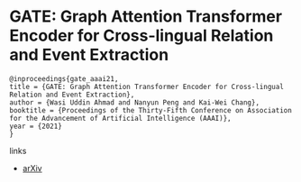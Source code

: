 # GATE: Graph Attention Transformer Encoder for Cross-lingual Relation and Event Extraction

```
@inproceedings{gate_aaai21,
title = {GATE: Graph Attention Transformer Encoder for Cross-lingual Relation and Event Extraction},
author = {Wasi Uddin Ahmad and Nanyun Peng and Kai-Wei Chang},
booktitle = {Proceedings of the Thirty-Fifth Conference on Association for the Advancement of Artificial Intelligence (AAAI)},
year = {2021}
}
```

links
- [arXiv](https://arxiv.org/abs/2010.03009)
